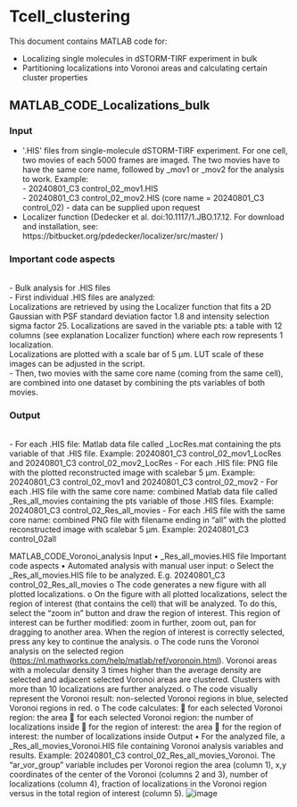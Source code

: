 # Tcell_clustering

This document contains MATLAB code for:
*	Localizing single molecules in dSTORM-TIRF experiment in bulk
*	Partitioning localizations into Voronoi areas and calculating certain cluster properties
<h2>MATLAB_CODE_Localizations_bulk</h2>
<h3>Input</h3>
<ul><li>'.HIS' files from single-molecule dSTORM-TIRF experiment. For one cell, two movies of each 5000 frames are imaged. The two movies have to have the same core name, followed by _mov1 or _mov2 for the analysis to work. Example: </li>
- 20240801_C3 control_02_mov1.HIS <br>
- 20240801_C3 control_02_mov2.HIS (core name = 20240801_C3 control_02) - data can be supplied upon request <br>
<li>	Localizer function (Dedecker et al. doi:10.1117/1.JBO.17.12. For download and installation, see: https://bitbucket.org/pdedecker/localizer/src/master/ )</li></ul>
<h3>Important code aspects</h3><br>
-	Bulk analysis for .HIS files <br>
-	First individual .HIS files are analyzed: <br>
Localizations are retrieved by using the Localizer function that fits a 2D Gaussian with PSF standard deviation factor 1.8 and intensity selection sigma factor 25. Localizations are saved in the variable pts: a table with 12 columns (see explanation Localizer function) where each row represents 1 localization.<br>
 Localizations are plotted with a scale bar of 5 µm. LUT scale of these images can be adjusted in the script.<br>
-	Then, two movies with the same core name (coming from the same cell), are combined into one dataset by combining the pts variables of both movies.
<h3>Output</h3><br>
-	For each .HIS file: Matlab data file called _LocRes.mat containing the pts variable of that .HIS file. Example: 20240801_C3 control_02_mov1_LocRes and 20240801_C3 control_02_mov2_LocRes
-	For each .HIS file: PNG file with the plotted reconstructed image with scalebar 5 µm. Example: 20240801_C3 control_02_mov1 and 20240801_C3 control_02_mov2
-	For each .HIS file with the same core name: combined Matlab data file called _Res_all_movies containing the pts variable of those .HIS files. Example: 20240801_C3 control_02_Res_all_movies
-	For each .HIS file with the same core name: combined PNG file with filename ending in “all” with the plotted reconstructed image with scalebar 5 µm. Example: 20240801_C3 control_02all

MATLAB_CODE_Voronoi_analysis
Input
•	_Res_all_movies.HIS file
Important code aspects
•	Automated analysis with manual user input:
o	Select the _Res_all_movies.HIS file to be analyzed. E.g. 20240801_C3 control_02_Res_all_movies
o	The code generates a new figure with all plotted localizations.
o	On the figure with all plotted localizations, select the region of interest (that contains the cell) that will be analyzed. To do this, select the “zoom in” button and draw the region of interest. This region of interest can be further modified: zoom in further, zoom out, pan for dragging to another area. When the region of interest is correctly selected, press any key to continue the analysis.
o	The code runs the Voronoi analysis on the selected region (https://nl.mathworks.com/help/matlab/ref/voronoin.html). Voronoi areas with a molecular density 3 times higher than the average density are selected and adjacent selected Voronoi areas are clustered. Clusters with more than 10 localizations are further analyzed.
o	The code visually represent the Voronoi result: non-selected Voronoi regions in blue, selected Voronoi regions in red.
o	The code calculates:
	for each selected Voronoi region: the area
	for each selected Voronoi region: the number of localizations inside
	for the region of interest: the area
	for the region of interest: the number of localizations inside
Output
•	For the analyzed file, a _Res_all_movies_Voronoi.HIS file containing Voronoi analysis variables and results. Example: 20240801_C3 control_02_Res_all_movies_Voronoi. The “ar_vor_group” variable includes per Voronoi region the area (column 1), x,y coordinates of the center of the Voronoi (columns 2 and 3), number of localizations (column 4), fraction of localizations in the Voronoi region versus in the total region of interest (column 5).
![image](https://github.com/user-attachments/assets/bc542c16-67cc-48de-be45-9412fe264e11)
